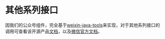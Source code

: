 # 其他系列接口

因我们的公众号组件，完全基于[weixin-java-tools](https://github.com/Wechat-Group/weixin-java-tools)来实现，对于其他系列接口的调用可查看该开源产品[文档](https://github.com/Wechat-Group/weixin-java-tools/wiki/%E5%85%AC%E4%BC%97%E5%8F%B7%E5%BC%80%E5%8F%91%E6%96%87%E6%A1%A3)，以及[微信官方文档](https://mp.weixin.qq.com/wiki)。